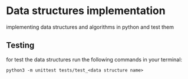 # Data structures implementation
implementing data structures and algorithms in python and test them

## Testing
for test the data structures run the following commands in your terminal:
```test
python3 -m unittest tests/test_<data structure name>
```